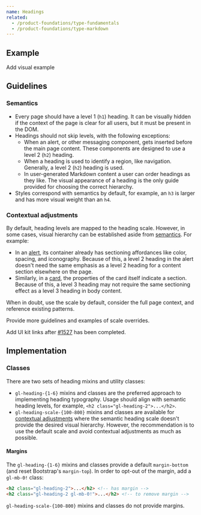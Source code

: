 ```yaml
---
name: Headings
related:
  - /product-foundations/type-fundamentals
  - /product-foundations/type-markdown
---
```


## Example

<todo>Add visual example</todo>

## Guidelines

### Semantics

- Every page should have a level 1 (`h1`) heading. It can be visually hidden if the context of the page is clear for all users, but it must be present in the DOM.
- Headings should not skip levels, with the following exceptions:
  - When an alert, or other messaging component, gets inserted before the main page content. These components are designed to use a level 2 (`h2`) heading.
  - When a heading is used to identify a region, like navigation. Generally, a level 2 (`h2`) heading is used.
  - In user-generated Markdown content a user can order headings as they like. The visual appearance of a heading is the only guide provided for choosing the correct hierarchy.
- Styles correspond with semantics by default, for example, an `h3` is larger and has more visual weight than an `h4`.

### Contextual adjustments

By default, heading levels are mapped to the heading scale. However, in some cases, visual hierarchy can be established aside from [semantics](#semantics). For example:

- In an [alert](/components/alert), its container already has sectioning affordances like color, spacing, and iconography. Because of this, a level 2 heading in the alert doesn't need the same emphasis as a level 2 heading for a content section elsewhere on the page.
- Similarly, in a [card](/components/card), the properties of the card itself indicate a section. Because of this, a level 3 heading may not require the same sectioning effect as a level 3 heading in body content.

When in doubt, use the scale by default, consider the full page context, and reference existing patterns.

<todo>Provide more guidelines and examples of scale overrides.</todo>

<todo>Add UI kit links after [#1527](https://gitlab.com/gitlab-org/gitlab-services/design.gitlab.com/-/issues/1527) has been completed.</todo>

## Implementation

### Classes

There are two sets of heading mixins and utility classes:

- `gl-heading-{1-6}` mixins and classes are the preferred approach to implementing heading typography. Usage should align with semantic heading levels, for example, `<h2 class="gl-heading-2">...</h2>`.
- `gl-heading-scale-{100-800}` mixins and classes are available for [contextual adjustments](#contextual-adjustments) where the semantic heading scale doesn't provide the desired visual hierarchy. However, the recommendation is to use the default scale and avoid contextual adjustments as much as possible.

#### Margins

The `gl-heading-{1-6}` mixins and classes provide a default `margin-bottom` (and reset Bootstrap's `margin-top`). In order to opt-out of the margin, add a `gl-mb-0!` class:

```html
<h2 class="gl-heading-2">...</h2> <!-- has margin -->
<h2 class="gl-heading-2 gl-mb-0!">...</h2> <!-- to remove margin -->
```

`gl-heading-scale-{100-800}` mixins and classes do not provide margins.
